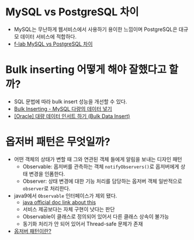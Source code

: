 # MySQL vs PostgreSQL 차이
- MySQL는 무난하게 웹서비스에서 사용하기 용이한 느낌이며 PostgreSQL은 대규모 데이터 서비스에 적합하다.
- [f-lab MySQL vs PostgreSQL 차이](https://f-lab.kr/insight/mysql-vs-postgresql?gad_source=1&gclid=Cj0KCQjwrp-3BhDgARIsAEWJ6Swmudqd9Tc7-UEkrDWxc927kTPxLRg7xZzZCCGRQb3Lb7mttN-IPuoaAms3EALw_wcB)

# Bulk inserting 어떻게 해야 잘했다고 할까?
- SQL 문법에 따라 bulk insert 성능을 개선할 수 있다.
- [Bulk Inserting - MySQL 다량의 데이터 넣기](https://dev.dwer.kr/2020/04/mysql-bulk-inserting.html)
- [[Oracle] 대량 데이터 인서트 하기 (Bulk Data Insert)](https://itsuit.tistory.com/116)

# 옵저버 패턴은 무엇일까?
- 어떤 객체의 상태가 변할 때 그와 연관된 객체 들에게 알림을 보내는 디자인 패턴
  - Observable: 옵저버를 관측하는 객체 `notifyObservers()`로 옵저버에게 상태 변경을 인폼한다.
  - Observer: 상태 변경에 대한 기능 처리를 담당하는 옵저버 객체 일반적으로 `observer`로 처리한다.
- java9에서 `Observable` 인터페이스가 제외 됐다.
  - [java official doc link about this](https://bugs.openjdk.org/browse/JDK-8154801)
  - 서비스 제공보다는 자체 구현이 낫다는 판단
  - Observable이 클래스로 정의되어 있어서 다른 클래스 상속이 불가능
  - 동기화 처리가 안 되어 있어서 Thread-safe 문제가 존재
- [옵저버 패턴이란?](https://pjh3749.tistory.com/266)
